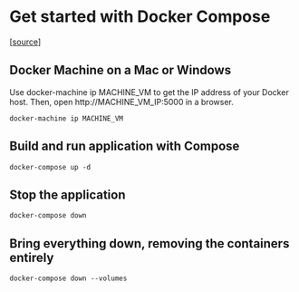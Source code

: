 # Get started with Docker Compose

[[source](https://docs.docker.com/compose/gettingstarted/)]

## Docker Machine on a Mac or Windows

Use docker-machine ip MACHINE_VM to get the IP address of your Docker host. Then, open http://MACHINE_VM_IP:5000 in a browser.

```
docker-machine ip MACHINE_VM
```

## Build and run application with Compose
```
docker-compose up -d
```

## Stop the application
```
docker-compose down
```

## Bring everything down, removing the containers entirely
```
docker-compose down --volumes
```